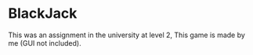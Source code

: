 # BlackJack
This was an assignment in the university at level 2, This game is made by me (GUI not included).
